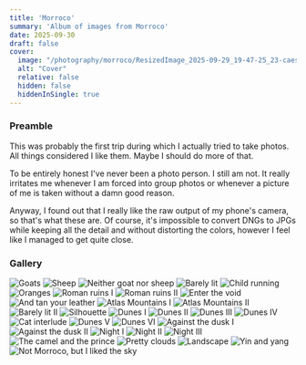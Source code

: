 ```yaml
---
title: 'Morroco'
summary: 'Album of images from Morroco'
date: 2025-09-30
draft: false
cover:
  image: "/photography/morroco/ResizedImage_2025-09-29_19-47-25_23-caesium.jpg"
  alt: "Cover"
  relative: false
  hidden: false
  hiddenInSingle: true
---
```


### Preamble

This was probably the first trip during which I actually tried to take photos.
All things considered I like them. Maybe I should do more of that.

To be entirely honest I've never been a photo person. I still am not. It really irritates me whenever I am forced into group photos
or whenever a picture of me is taken without a damn good reason.

Anyway, I found out that I really like the raw output of my phone's camera, so that's what these are.
Of course, it's impossible to convert DNGs to JPGs while keeping all the detail and without distorting the colors, 
however I feel like I managed to get quite close.

### Gallery

![](/photography/morroco/ResizedImage_2025-09-29_19-45-55_17-caesium.jpg "Goats")
![](/photography/morroco/ResizedImage_2025-09-29_19-46-01_18-caesium.jpg "Sheep")
![](/photography/morroco/ResizedImage_2025-09-29_19-47-13_21-caesium.jpg "Neither goat nor sheep")
![](/photography/morroco/ResizedImage_2025-09-29_19-47-18_22-caesium.jpg "Barely lit")
![](/photography/morroco/ResizedImage_2025-09-29_19-47-25_23-caesium.jpg "Child running")
![](/photography/morroco/ResizedImage_2025-09-29_19-47-29_24-caesium.jpg "Oranges")
![](/photography/morroco/ResizedImage_2025-09-29_19-47-34_25-caesium.jpg "Roman ruins I")
![](/photography/morroco/ResizedImage_2025-09-29_19-47-38_26-caesium.jpg "Roman ruins II")
![](/photography/morroco/ResizedImage_2025-09-29_19-47-51_28-caesium.jpg "Enter the void")
![](/photography/morroco/ResizedImage_2025-09-29_19-47-54_29-caesium.jpg "And tan your leather")
![](/photography/morroco/ResizedImage_2025-09-29_19-48-03_31-caesium.jpg "Atlas Mountains I")
![](/photography/morroco/ResizedImage_2025-09-29_19-48-33_32-caesium.jpg "Atlas Mountains II")
![](/photography/morroco/ResizedImage_2025-09-29_19-48-42_33-caesium.jpg "Barely lit II")
![](/photography/morroco/ResizedImage_2025-09-29_19-49-26_35-caesium.jpg "Silhouette")
![](/photography/morroco/ResizedImage_2025-09-29_19-49-32_36-caesium.jpg "Dunes I")
![](/photography/morroco/ResizedImage_2025-09-29_19-49-38_37-caesium.jpg "Dunes II")
![](/photography/morroco/ResizedImage_2025-09-29_19-49-42_38-caesium.jpg "Dunes III")
![](/photography/morroco/ResizedImage_2025-09-29_19-49-51_39-caesium.jpg "Dunes IV")
![](/photography/morroco/ResizedImage_2025-09-29_19-50-01_41-caesium.jpg "Cat interlude")
![](/photography/morroco/ResizedImage_2025-09-29_19-50-26_42-caesium.jpg "Dunes V")
![](/photography/morroco/ResizedImage_2025-09-29_19-51-17_45-caesium.jpg "Dunes VI")
![](/photography/morroco/ResizedImage_2025-09-29_19-51-26_46-caesium.jpg "Against the dusk I")
![](/photography/morroco/ResizedImage_2025-09-29_19-51-30_47-caesium.jpg "Against the dusk II")
![](/photography/morroco/ResizedImage_2025-09-29_19-51-35_48-caesium.jpg "Night I")
![](/photography/morroco/ResizedImage_2025-09-29_19-51-53_50-caesium.jpg "Night II")
![](/photography/morroco/ResizedImage_2025-09-29_19-51-59_51-caesium.jpg "Night III")
![](/photography/morroco/ResizedImage_2025-09-29_19-52-41_53-caesium.jpg "The camel and the prince")
![](/photography/morroco/ResizedImage_2025-09-29_19-53-50_56-caesium.jpg "Pretty clouds")
![](/photography/morroco/ResizedImage_2025-09-29_19-54-50_58-caesium.jpg "Landscape")
![](/photography/morroco/ResizedImage_2025-09-29_19-54-58_59-caesium.jpg "Yin and yang")
![](/photography/morroco/ResizedImage_2025-09-29_19-55-04_60-caesium.jpg "Not Morroco, but I liked the sky")
